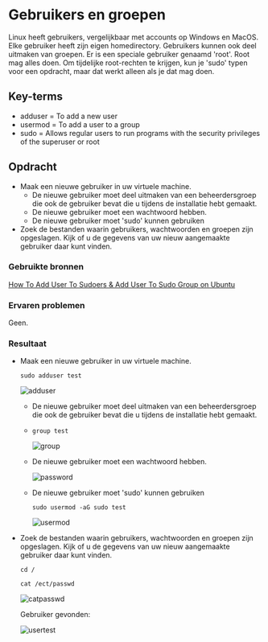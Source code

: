 # Gebruikers en groepen
Linux heeft gebruikers, vergelijkbaar met accounts op Windows en MacOS. Elke gebruiker heeft zijn eigen homedirectory. Gebruikers kunnen ook deel uitmaken van groepen.
Er is een speciale gebruiker genaamd 'root'. Root mag alles doen.
Om tijdelijke root-rechten te krijgen, kun je 'sudo' typen voor een opdracht, maar dat werkt alleen als je dat mag doen.

## Key-terms
- adduser = To add a new user
- usermod = To add a user to a group
- sudo = Allows regular users to run programs with the security privileges of the superuser or root

## Opdracht
- Maak een nieuwe gebruiker in uw virtuele machine.
  - De nieuwe gebruiker moet deel uitmaken van een beheerdersgroep die ook de gebruiker bevat die u tijdens de installatie hebt gemaakt.
  - De nieuwe gebruiker moet een wachtwoord hebben.
  - De nieuwe gebruiker moet 'sudo' kunnen gebruiken
- Zoek de bestanden waarin gebruikers, wachtwoorden en groepen zijn opgeslagen. Kijk of u de gegevens van uw nieuw aangemaakte gebruiker daar kunt vinden. 

### Gebruikte bronnen
[How To Add User To Sudoers & Add User To Sudo Group on Ubuntu](https://phoenixnap.com/kb/how-to-create-sudo-user-on-ubuntu)

### Ervaren problemen
Geen.

### Resultaat
- Maak een nieuwe gebruiker in uw virtuele machine.

  `sudo adduser test`

  ![adduser](https://github.com/Rithmatist/cloud-6-repo-Rithmatist/blob/main/00_includes/adduser.JPG?raw=true)

  - De nieuwe gebruiker moet deel uitmaken van een beheerdersgroep die ook de gebruiker bevat die u tijdens de installatie hebt gemaakt.
  - 
    `group test`
  
    ![group](https://github.com/Rithmatist/cloud-6-repo-Rithmatist/blob/main/00_includes/group.JPG?raw=true)
  
  - De nieuwe gebruiker moet een wachtwoord hebben.
  
    ![password](https://github.com/Rithmatist/cloud-6-repo-Rithmatist/blob/main/00_includes/password.JPG?raw=true)
  - De nieuwe gebruiker moet 'sudo' kunnen gebruiken
  
    `sudo usermod -aG sudo test`
    
    ![usermod](https://github.com/Rithmatist/cloud-6-repo-Rithmatist/blob/main/00_includes/usermod.JPG?raw=true)
- Zoek de bestanden waarin gebruikers, wachtwoorden en groepen zijn opgeslagen. Kijk of u de gegevens van uw nieuw aangemaakte gebruiker daar kunt vinden. 
  
  `cd /`

  `cat /ect/passwd`

  ![catpasswd](https://github.com/Rithmatist/cloud-6-repo-Rithmatist/blob/main/00_includes/catpasswd.JPG?raw=true)
  
  Gebruiker gevonden:
  
  ![usertest](https://github.com/Rithmatist/cloud-6-repo-Rithmatist/blob/main/00_includes/usertest.JPG?raw=true)
